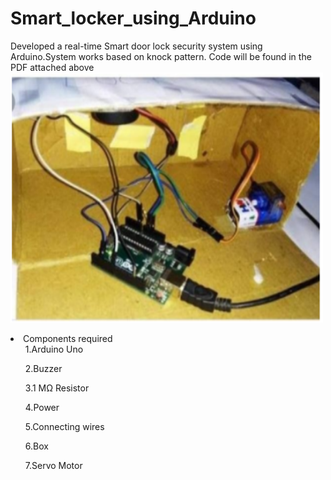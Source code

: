 # Smart_locker_using_Arduino
Developed a real-time Smart door lock security system using Arduino.System works based on knock pattern.
Code will be found in the PDF attached above
<img src="sdl.PNG" alt="alt text" width="500" height="400">
<li>Components required
  <ul>1.Arduino Uno</ul>
 <ul>2.Buzzer</ul>
 <ul>3.1 MΩ Resistor</ul>
 <ul>4.Power</ul>
 <ul>5.Connecting wires</ul>
 <ul>6.Box</ul>
 <ul>7.Servo Motor</ul></li>
